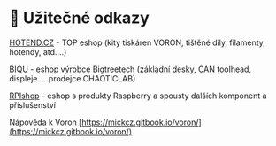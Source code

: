 # 🔗 Užitečné odkazy

[HOTEND.CZ](https://www.hotend.cz/) - TOP eshop (kity tiskáren VORON, tištěné dily, filamenty, hotendy, atd....)

[BIQU](https://biqu.equipment/) - eshop výrobce Bigtreetech (základní desky, CAN toolhead, displeje.... prodejce CHAOTICLAB)

[RPIshop](https://rpishop.cz/) - eshop s produkty Raspberry a spousty dalších komponent a přislušenství

Nápověda k Voron  [https://mickcz.gitbook.io/voron/](https://mickcz.gitbook.io/voron/)
